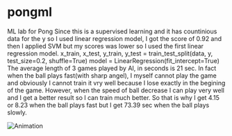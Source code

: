 # pongml
ML lab for Pong
Since this is a supervised learning and it has countinious data for the y so I used linear regression model, I got the score of 0.92 and then I applied SVM but my scores was lower so I used the first linear regression model.
x_train, x_test, y_train, y_test = train_test_split(data, y, test_size=0.2, shuffle=True)
model = LinearRegression(fit_intercept=True)
The average length of 3 games played by AI, in seconds is 21 sec.
In fact when the ball plays fast(with sharp angel), I myself cannot play the game and obviously I cannot train it vry well because I lose exactly in the begining of the game. However, when the speed of ball decrease I can play very well and I get a better result so I can train much better.
So that is why I get 4.15 or 8.23 when the ball plays fast but I get 73.39 sec when the ball plays slowly.

![Animation](https://user-images.githubusercontent.com/15922299/208158137-65dc77d2-600d-45a0-902f-f79fea0c9bbc.gif)
